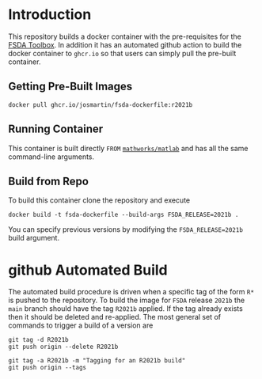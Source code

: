 # Introduction
This repository builds a docker container with the pre-requisites for the [FSDA Toolbox](http://rosa.unipr.it/fsda.html). In addition it has an automated github action to build the docker container to `ghcr.io` so that users can simply pull the pre-built container.

## Getting Pre-Built Images
```
docker pull ghcr.io/josmartin/fsda-dockerfile:r2021b
```

## Running Container
This container is built directly `FROM` [`mathworks/matlab`](https://hub.docker.com/r/mathworks/matlab) and has all the same command-line arguments.

## Build from Repo
To build this container clone the repository and execute

```
docker build -t fsda-dockerfile --build-args FSDA_RELEASE=2021b .
```

You can specify previous versions by modifying the `FSDA_RELEASE=2021b` build argument.

# github Automated Build
The automated build procedure is driven when a specific tag of the form `R*` is pushed to the repository. To build the image for `FSDA` release `2021b` the `main` branch should have the tag `R2021b` applied. If the tag already exists then it should be deleted and re-applied. The most general set of commands to trigger a build of a version are
```
git tag -d R2021b
git push origin --delete R2021b

git tag -a R2021b -m "Tagging for an R2021b build"
git push origin --tags
````
